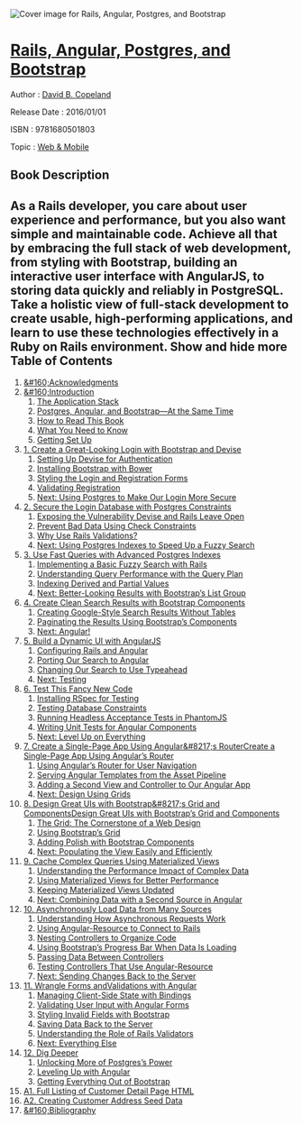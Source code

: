 ![Cover image for Rails, Angular, Postgres, and Bootstrap](https://imgdetail.ebookreading.net/cover/cover/web_mobile/EB9781680501803.jpg)

[Rails, Angular, Postgres, and Bootstrap](https://ebookreading.net/view/book/Rails%2C+Angular%2C+Postgres%2C+and+Bootstrap-EB9781680501803_1.html "Rails, Angular, Postgres, and Bootstrap")
====================================================================================================================

Author : [David B. Copeland](https://ebookreading.net/search/author/David+B.+Copeland)

Release Date : 2016/01/01

ISBN : 9781680501803

Topic : [Web & Mobile](https://ebookreading.net/search/category/web-mobile)

Book Description
-----------------

 As a Rails developer, you care about user experience and performance, but you also want simple and maintainable code. Achieve all that by embracing the full stack of web development, from styling with Bootstrap, building an interactive user interface with AngularJS, to storing data quickly and reliably in PostgreSQL. Take a holistic view of full-stack development to create usable, high-performing applications, and learn to use these technologies effectively in a Ruby on Rails environment.
        Show and hide more                
Table of Contents
-----------------

1. [&amp;#160;Acknowledgments](https://ebookreading.net/view/book/Rails%2C+Angular%2C+Postgres%2C+and+Bootstrap-EB9781680501803_6.html#d24e104)
1. [&amp;#160;Introduction](https://ebookreading.net/view/book/Rails%2C+Angular%2C+Postgres%2C+and+Bootstrap-EB9781680501803_7.html#chapter.intro)
    1. [The Application Stack](https://ebookreading.net/view/book/Rails%2C+Angular%2C+Postgres%2C+and+Bootstrap-EB9781680501803_8.html#d24e140)
    1. [Postgres, Angular, and Bootstrap—At the Same Time](https://ebookreading.net/view/book/Rails%2C+Angular%2C+Postgres%2C+and+Bootstrap-EB9781680501803_9.html#d24e902)
    1. [How to Read This Book](https://ebookreading.net/view/book/Rails%2C+Angular%2C+Postgres%2C+and+Bootstrap-EB9781680501803_10.html#d24e985)
    1. [What You Need to Know](https://ebookreading.net/view/book/Rails%2C+Angular%2C+Postgres%2C+and+Bootstrap-EB9781680501803_11.html#d24e1276)
    1. [Getting Set Up](https://ebookreading.net/view/book/Rails%2C+Angular%2C+Postgres%2C+and+Bootstrap-EB9781680501803_12.html#d24e1373)
1. [1. Create a Great-Looking Login with Bootstrap and Devise](https://ebookreading.net/view/book/Rails%2C+Angular%2C+Postgres%2C+and+Bootstrap-EB9781680501803_14.html#chapter.bootstrap-l)
    1. [Setting Up Devise for Authentication](https://ebookreading.net/view/book/Rails%2C+Angular%2C+Postgres%2C+and+Bootstrap-EB9781680501803_15.html#d24e1686)
    1. [Installing Bootstrap with Bower](https://ebookreading.net/view/book/Rails%2C+Angular%2C+Postgres%2C+and+Bootstrap-EB9781680501803_16.html#d24e3101)
    1. [Styling the Login and Registration Forms](https://ebookreading.net/view/book/Rails%2C+Angular%2C+Postgres%2C+and+Bootstrap-EB9781680501803_17.html#d24e3931)
    1. [Validating Registration](https://ebookreading.net/view/book/Rails%2C+Angular%2C+Postgres%2C+and+Bootstrap-EB9781680501803_18.html#d24e5066)
    1. [Next: Using Postgres to Make Our Login More Secure](https://ebookreading.net/view/book/Rails%2C+Angular%2C+Postgres%2C+and+Bootstrap-EB9781680501803_19.html#d24e5217)
1. [2. Secure the Login Database with Postgres Constraints](https://ebookreading.net/view/book/Rails%2C+Angular%2C+Postgres%2C+and+Bootstrap-EB9781680501803_21.html#chapter.postgres-lo)
    1. [Exposing the Vulnerability Devise and Rails Leave Open](https://ebookreading.net/view/book/Rails%2C+Angular%2C+Postgres%2C+and+Bootstrap-EB9781680501803_22.html#section.Login.preve)
    1. [Prevent Bad Data Using Check Constraints](https://ebookreading.net/view/book/Rails%2C+Angular%2C+Postgres%2C+and+Bootstrap-EB9781680501803_23.html#d24e5339)
    1. [Why Use Rails Validations?](https://ebookreading.net/view/book/Rails%2C+Angular%2C+Postgres%2C+and+Bootstrap-EB9781680501803_24.html#d24e6244)
    1. [Next: Using Postgres Indexes to Speed Up a Fuzzy Search](https://ebookreading.net/view/book/Rails%2C+Angular%2C+Postgres%2C+and+Bootstrap-EB9781680501803_25.html#d24e6258)
1. [3.      Use Fast Queries with     Advanced Postgres Indexes   ](https://ebookreading.net/view/book/Rails%2C+Angular%2C+Postgres%2C+and+Bootstrap-EB9781680501803_27.html#chapter.postgres-in)
    1. [Implementing a Basic Fuzzy Search with Rails](https://ebookreading.net/view/book/Rails%2C+Angular%2C+Postgres%2C+and+Bootstrap-EB9781680501803_28.html#d24e6378)
    1. [Understanding Query Performance with the Query Plan](https://ebookreading.net/view/book/Rails%2C+Angular%2C+Postgres%2C+and+Bootstrap-EB9781680501803_29.html#d24e8390)
    1. [Indexing Derived and Partial Values](https://ebookreading.net/view/book/Rails%2C+Angular%2C+Postgres%2C+and+Bootstrap-EB9781680501803_30.html#d24e8681)
    1. [Next: Better-Looking Results with Bootstrap’s List Group](https://ebookreading.net/view/book/Rails%2C+Angular%2C+Postgres%2C+and+Bootstrap-EB9781680501803_31.html#d24e9339)
1. [4. Create Clean Search Results   with Bootstrap Components](https://ebookreading.net/view/book/Rails%2C+Angular%2C+Postgres%2C+and+Bootstrap-EB9781680501803_33.html#chapter.bootstrap-r)
    1. [Creating Google-Style Search Results Without Tables](https://ebookreading.net/view/book/Rails%2C+Angular%2C+Postgres%2C+and+Bootstrap-EB9781680501803_34.html#d24e9469)
    1. [Paginating the Results Using Bootstrap’s Components](https://ebookreading.net/view/book/Rails%2C+Angular%2C+Postgres%2C+and+Bootstrap-EB9781680501803_35.html#d24e10162)
    1. [Next: Angular!](https://ebookreading.net/view/book/Rails%2C+Angular%2C+Postgres%2C+and+Bootstrap-EB9781680501803_36.html#d24e10594)
1. [5. Build a Dynamic UI with AngularJS](https://ebookreading.net/view/book/Rails%2C+Angular%2C+Postgres%2C+and+Bootstrap-EB9781680501803_38.html#chapter.typeahead)
    1. [Configuring Rails and Angular](https://ebookreading.net/view/book/Rails%2C+Angular%2C+Postgres%2C+and+Bootstrap-EB9781680501803_39.html#d24e10752)
    1. [Porting Our Search to Angular](https://ebookreading.net/view/book/Rails%2C+Angular%2C+Postgres%2C+and+Bootstrap-EB9781680501803_40.html#d24e11227)
    1. [Changing Our Search to Use Typeahead](https://ebookreading.net/view/book/Rails%2C+Angular%2C+Postgres%2C+and+Bootstrap-EB9781680501803_41.html#d24e13685)
    1. [Next: Testing](https://ebookreading.net/view/book/Rails%2C+Angular%2C+Postgres%2C+and+Bootstrap-EB9781680501803_42.html#d24e13948)
1. [6. Test This Fancy New Code](https://ebookreading.net/view/book/Rails%2C+Angular%2C+Postgres%2C+and+Bootstrap-EB9781680501803_44.html#chapter.testing)
    1. [Installing RSpec for Testing](https://ebookreading.net/view/book/Rails%2C+Angular%2C+Postgres%2C+and+Bootstrap-EB9781680501803_45.html#d24e13997)
    1. [Testing Database Constraints](https://ebookreading.net/view/book/Rails%2C+Angular%2C+Postgres%2C+and+Bootstrap-EB9781680501803_46.html#d24e14472)
    1. [Running Headless Acceptance Tests in PhantomJS](https://ebookreading.net/view/book/Rails%2C+Angular%2C+Postgres%2C+and+Bootstrap-EB9781680501803_47.html#d24e15110)
    1. [Writing Unit Tests for Angular Components](https://ebookreading.net/view/book/Rails%2C+Angular%2C+Postgres%2C+and+Bootstrap-EB9781680501803_48.html#section.testing.ang)
    1. [Next: Level Up on Everything](https://ebookreading.net/view/book/Rails%2C+Angular%2C+Postgres%2C+and+Bootstrap-EB9781680501803_49.html#d24e19251)
1. [7. Create a Single-Page App   Using Angular&amp;#8217;s RouterCreate a Single-Page App   Using Angular’s Router](https://ebookreading.net/view/book/Rails%2C+Angular%2C+Postgres%2C+and+Bootstrap-EB9781680501803_51.html#chapter.angular-rou)
    1. [Using Angular’s Router for User Navigation](https://ebookreading.net/view/book/Rails%2C+Angular%2C+Postgres%2C+and+Bootstrap-EB9781680501803_52.html#d24e19328)
    1. [Serving Angular Templates from the Asset Pipeline](https://ebookreading.net/view/book/Rails%2C+Angular%2C+Postgres%2C+and+Bootstrap-EB9781680501803_53.html#d24e19874)
    1. [Adding a Second View and Controller to Our Angular App](https://ebookreading.net/view/book/Rails%2C+Angular%2C+Postgres%2C+and+Bootstrap-EB9781680501803_54.html#d24e20465)
    1. [Next: Design Using Grids](https://ebookreading.net/view/book/Rails%2C+Angular%2C+Postgres%2C+and+Bootstrap-EB9781680501803_55.html#d24e21795)
1. [8. Design Great UIs with Bootstrap&amp;#8217;s Grid and ComponentsDesign Great UIs with Bootstrap’s Grid and Components](https://ebookreading.net/view/book/Rails%2C+Angular%2C+Postgres%2C+and+Bootstrap-EB9781680501803_57.html#chapter.complex-vie)
    1. [The Grid: The Cornerstone of a Web Design](https://ebookreading.net/view/book/Rails%2C+Angular%2C+Postgres%2C+and+Bootstrap-EB9781680501803_58.html#d24e21853)
    1. [Using Bootstrap’s Grid](https://ebookreading.net/view/book/Rails%2C+Angular%2C+Postgres%2C+and+Bootstrap-EB9781680501803_59.html#d24e21919)
    1. [Adding Polish with Bootstrap Components](https://ebookreading.net/view/book/Rails%2C+Angular%2C+Postgres%2C+and+Bootstrap-EB9781680501803_60.html#d24e23164)
    1. [Next: Populating the View Easily and Efficiently](https://ebookreading.net/view/book/Rails%2C+Angular%2C+Postgres%2C+and+Bootstrap-EB9781680501803_61.html#d24e23742)
1. [9. Cache Complex Queries Using Materialized Views](https://ebookreading.net/view/book/Rails%2C+Angular%2C+Postgres%2C+and+Bootstrap-EB9781680501803_63.html#chapter.materialize)
    1. [Understanding the Performance Impact of Complex Data](https://ebookreading.net/view/book/Rails%2C+Angular%2C+Postgres%2C+and+Bootstrap-EB9781680501803_64.html#d24e23854)
    1. [Using Materialized Views for Better Performance](https://ebookreading.net/view/book/Rails%2C+Angular%2C+Postgres%2C+and+Bootstrap-EB9781680501803_65.html#d24e25319)
    1. [Keeping Materialized Views Updated](https://ebookreading.net/view/book/Rails%2C+Angular%2C+Postgres%2C+and+Bootstrap-EB9781680501803_66.html#d24e26036)
    1. [Next: Combining Data with a Second Source in Angular](https://ebookreading.net/view/book/Rails%2C+Angular%2C+Postgres%2C+and+Bootstrap-EB9781680501803_67.html#d24e26739)
1. [10.  Asynchronously Load Data from Many Sources](https://ebookreading.net/view/book/Rails%2C+Angular%2C+Postgres%2C+and+Bootstrap-EB9781680501803_69.html#chapter.angular-asy)
    1. [Understanding How Asynchronous Requests Work](https://ebookreading.net/view/book/Rails%2C+Angular%2C+Postgres%2C+and+Bootstrap-EB9781680501803_70.html#d24e26932)
    1. [Using Angular-Resource to Connect to Rails](https://ebookreading.net/view/book/Rails%2C+Angular%2C+Postgres%2C+and+Bootstrap-EB9781680501803_71.html#d24e27286)
    1. [Nesting Controllers to Organize Code](https://ebookreading.net/view/book/Rails%2C+Angular%2C+Postgres%2C+and+Bootstrap-EB9781680501803_72.html#d24e28241)
    1. [Using Bootstrap’s Progress Bar When Data Is Loading](https://ebookreading.net/view/book/Rails%2C+Angular%2C+Postgres%2C+and+Bootstrap-EB9781680501803_73.html#d24e28843)
    1. [Passing Data Between Controllers](https://ebookreading.net/view/book/Rails%2C+Angular%2C+Postgres%2C+and+Bootstrap-EB9781680501803_74.html#d24e29182)
    1. [Testing Controllers That Use Angular-Resource](https://ebookreading.net/view/book/Rails%2C+Angular%2C+Postgres%2C+and+Bootstrap-EB9781680501803_75.html#d24e29580)
    1. [Next: Sending Changes Back to the Server](https://ebookreading.net/view/book/Rails%2C+Angular%2C+Postgres%2C+and+Bootstrap-EB9781680501803_76.html#d24e29936)
1. [11. Wrangle Forms andValidations with Angular](https://ebookreading.net/view/book/Rails%2C+Angular%2C+Postgres%2C+and+Bootstrap-EB9781680501803_78.html#chapter.angular-sav)
    1. [Managing Client-Side State with Bindings](https://ebookreading.net/view/book/Rails%2C+Angular%2C+Postgres%2C+and+Bootstrap-EB9781680501803_79.html#d24e30012)
    1. [Validating User Input with Angular Forms](https://ebookreading.net/view/book/Rails%2C+Angular%2C+Postgres%2C+and+Bootstrap-EB9781680501803_80.html#d24e30149)
    1. [Styling Invalid Fields with Bootstrap](https://ebookreading.net/view/book/Rails%2C+Angular%2C+Postgres%2C+and+Bootstrap-EB9781680501803_81.html#d24e31218)
    1. [Saving Data Back to the Server](https://ebookreading.net/view/book/Rails%2C+Angular%2C+Postgres%2C+and+Bootstrap-EB9781680501803_82.html#d24e32251)
    1. [Understanding the Role of Rails Validators](https://ebookreading.net/view/book/Rails%2C+Angular%2C+Postgres%2C+and+Bootstrap-EB9781680501803_83.html#d24e33050)
    1. [Next: Everything Else](https://ebookreading.net/view/book/Rails%2C+Angular%2C+Postgres%2C+and+Bootstrap-EB9781680501803_84.html#d24e33139)
1. [12. Dig Deeper](https://ebookreading.net/view/book/Rails%2C+Angular%2C+Postgres%2C+and+Bootstrap-EB9781680501803_85.html#chapter.grab-bag)
    1. [Unlocking More of Postgres’s Power](https://ebookreading.net/view/book/Rails%2C+Angular%2C+Postgres%2C+and+Bootstrap-EB9781680501803_86.html#d24e33173)
    1. [Leveling Up with Angular](https://ebookreading.net/view/book/Rails%2C+Angular%2C+Postgres%2C+and+Bootstrap-EB9781680501803_87.html#d24e35554)
    1. [Getting Everything Out of Bootstrap](https://ebookreading.net/view/book/Rails%2C+Angular%2C+Postgres%2C+and+Bootstrap-EB9781680501803_88.html#d24e37055)
1. [A1. Full Listing of Customer Detail Page HTML](https://ebookreading.net/view/book/Rails%2C+Angular%2C+Postgres%2C+and+Bootstrap-EB9781680501803_89.html#chapter.complex-vie)
1. [A2. Creating Customer Address Seed Data](https://ebookreading.net/view/book/Rails%2C+Angular%2C+Postgres%2C+and+Bootstrap-EB9781680501803_90.html#chapter.address-dat)
1. [&amp;#160;Bibliography](https://ebookreading.net/view/book/Rails%2C+Angular%2C+Postgres%2C+and+Bootstrap-EB9781680501803_91.html#d24e41609)
